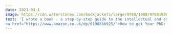 ```yaml
---
date: 2021-03-1
image: https://cdn.waterstones.com/bookjackets/large/9780/1988/9780198866923.jpg
text: 'I wrote a book - a step-by-step guide to the intellectual and emotional rollercoaster of Your PhD.
<a href="https://www.amazon.co.uk/dp/0198866925/">How to get Your PhD: A Handbook for the Journey</a> is now available from Amazon.'
---
```

